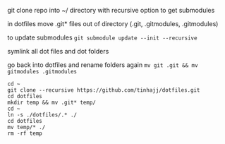 git clone repo into ~/ directory with recursive option to get submodules

in dotfiles move .git* files out of directory (.git, .gitmodules, .gitmodules)

to update submodules `git submodule update --init --recursive`

symlink all dot files and dot folders

go back into dotfiles and rename folders again `mv git .git && mv gitmodules .gitmodules`

```
cd ~
git clone --recursive https://github.com/tinhajj/dotfiles.git
cd dotfiles
mkdir temp && mv .git* temp/
cd ~
ln -s ./dotfiles/.* ./
cd dotfiles
mv temp/* ./
rm -rf temp
```
